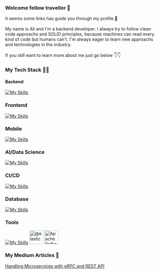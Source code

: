 ### Welcome fellow traveller 🔮
It seems some links has guide you through my profile.:mage:
<br>
<br>
My name is Ali and I'm a backend developer. I always try to follow clean code approachs and SOLID principles, because machines can read every kind of code but humans can't. I'm always eager to learn new approachs and technologies in the industry.
<br>
<br>
If you still want to learn more about me just go below 👇👇

### My Tech Stack 👨‍💻
#### Backend
[![My Skills](https://skillicons.dev/icons?i=dotnet,java,rust,flask)](https://skillicons.dev)
<br>
### Frontend
[![My Skills](https://skillicons.dev/icons?i=react,ts,jquery)](https://skillicons.dev)
<br>
### Mobile
[![My Skills](https://skillicons.dev/icons?i=flutter)](https://skillicons.dev)
<br>
### AI/Data Science
[![My Skills](https://skillicons.dev/icons?i=python,tensorflow)](https://skillicons.dev)
<br>
### CI/CD
[![My Skills](https://skillicons.dev/icons?i=git,docker,kubernetes,linux)](https://skillicons.dev)
<br>
### Database
[![My Skills](https://skillicons.dev/icons?i=postgres,mysql,mongodb)](https://skillicons.dev)
<br>
### Tools
[![My Skills](https://skillicons.dev/icons?i=grafana,prometheus,redis)](https://skillicons.dev) <img itemprop="image" class="avatar flex-shrink-0 mb-3 mr-3 mb-md-0 mr-md-4" src="https://avatars.githubusercontent.com/u/6764390?s=200&amp;v=4" alt="@elastic" width="45" height="45">
<img src="https://camo.githubusercontent.com/ea970bffbd4e6dd140e3a6a6fe54b970afbb23e2f4aef0365f09235627d3c0c4/68747470733a2f2f647a6f6e652e636f6d2f73746f726167652f74656d702f31323431383839362d6170616368652d6b61666b612e706e67" alt="Apache Kafka" data-canonical-src="https://dzone.com/storage/temp/12418896-apache-kafka.png" width="45" height="45">

### My Medium Articles 📰
<a href="https://fonradar.medium.com/ali-okan-kara-a3d0b61610d">Handling Microservices with gRPC and REST API</a>
<!--
**aliokn/aliokn** is a ✨ _special_ ✨ repository because its `README.md` (this file) appears on your GitHub profile.

Here are some ideas to get you started:

- 🔭 I’m currently working on ...
- 🌱 I’m currently learning ...
- 👯 I’m looking to collaborate on ...
- 🤔 I’m looking for help with ...
- 💬 Ask me about ...
- 📫 How to reach me: ...
- 😄 Pronouns: ...
- ⚡ Fun fact: ...
-->
